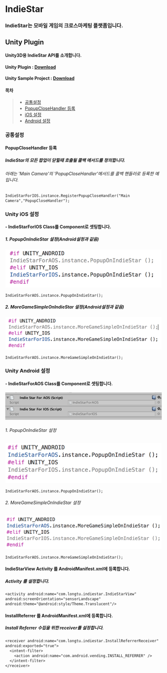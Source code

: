# IndieStar
### IndieStar는 모바일 게임의 크로스마케팅 플랫폼입니다.

## Unity Plugin
#### Unity3D용 IndieStar API를 소개합니다.
#### Unity Plugin : [Download](https://github.com/pass4u/IndieStar/blob/master/unity/IndieStarForUnity_v2.0.unitypackage)
#### Unity Sample Project : [Download](https://github.com/pass4u/IndieStar/blob/master/sample_unity_project/sample_unity_project.unitypackage)


#### 목차
> - [공통설정](#chapter-1)
>  - [PopupCloseHandler 등록](#chapter-1-1)
> - [iOS 설정](#chapter-2)
> - [Android 설정](#chapter-3)


<a id="chapter-1"></a>
### 공통설정
<a id="chapter-1-1"></a>
#### PopupCloseHandler 등록
##### IndieStar의 모든 팝업이 닫힐때 호출될 콜백 메서드를 정의합니다.
###### 아래는 'Main Camera'의 'PopupCloseHandler'메서드를 콜백 핸들러로 등록한 예 입니다.

    IndieStarForIOS.instance.RegisterPopupCloseHandler("Main Camera","PopupCloseHandler");


<a id="chapter-2"></a>
### Unity iOS 설정
#### - IndieStarForIOS Class를 Component로 셋팅합니다.
##### 1. PopupOnIndieStar 설정(Android설정과 같음)
![Alt component 설정](https://github.com/pass4u/IndieStar/blob/master/res/api_5.png)

    IndieStarForAOS.instance.PopupOnIndieStar();

##### 2. MoreGameSimpleOnIndieStar 설정(Android설정과 같음)
![Alt component 설정](https://github.com/pass4u/IndieStar/blob/master/res/api_6.png)

    IndieStarForAOS.instance.MoreGameSimpleOnIndieStar();


<a id="chapter-3"></a>
### Unity Android 설정
#### - IndieStarForAOS Class를 Component로 셋팅합니다.
![Alt component 설정](https://github.com/pass4u/IndieStar/blob/master/res/api_1.png)

###### 1. PopupOnIndieStar 설정
![Alt component 설정](https://github.com/pass4u/IndieStar/blob/master/res/api_2.png)

    IndieStarForAOS.instance.PopupOnIndieStar();

###### 2. MoreGameSimpleOnIndieStar 설정
![Alt component 설정](https://github.com/pass4u/IndieStar/blob/master/res/api_3.png)

    IndieStarForAOS.instance.MoreGameSimpleOnIndieStar();


#### IndieStarView Activity 를 AndroidManifest.xml에 등록합니다.
##### Activity 를 설정합니다.
    <activity android:name="com.longtu.indiestar.IndieStarView" android:screenOrientation="sensorLandscape" android:theme="@android:style/Theme.Translucent"/>


#### InstallReferrer 를 AndroidManifest.xml에 등록합니다.
##### Install Referrer 수집을 위한 receiver를 설정합니다.
    <receiver android:name="com.longtu.indiestar.InstallReferrerReceiver" android:exported="true">
      <intent-filter>
        <action android:name="com.android.vending.INSTALL_REFERRER" />
      </intent-filter>
    </receiver>
